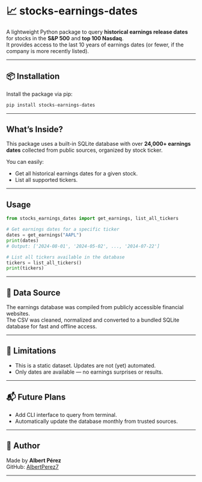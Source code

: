 # 📈 stocks-earnings-dates

A lightweight Python package to query **historical earnings release dates** for stocks in the **S&P 500** and **top 100 Nasdaq**.  
It provides access to the last 10 years of earnings dates (or fewer, if the company is more recently listed).

---

## 📦 Installation

Install the package via pip:

```bash
pip install stocks-earnings-dates
```

---

##  What’s Inside?

This package uses a built-in SQLite database with over **24,000+ earnings dates** collected from public sources, organized by stock ticker.

You can easily:

- Get all historical earnings dates for a given stock.
- List all supported tickers.

---

##  Usage

```python
from stocks_earnings_dates import get_earnings, list_all_tickers

# Get earnings dates for a specific ticker
dates = get_earnings("AAPL")
print(dates)
# Output: ['2024-08-01', '2024-05-02', ..., '2014-07-22']

# List all tickers available in the database
tickers = list_all_tickers()
print(tickers)
```

---

## 📁 Data Source

The earnings database was compiled from publicly accessible financial websites.  
The CSV was cleaned, normalized and converted to a bundled SQLite database for fast and offline access.

---

## 🚧 Limitations

- This is a static dataset. Updates are not (yet) automated.
- Only dates are available — no earnings surprises or results.

---

## 📬 Future Plans

- Add CLI interface to query from terminal.
- Automatically update the database monthly from trusted sources.

---

## 👤 Author

Made by **Albert Pérez**  
GitHub: [AlbertPerez7](https://github.com/AlbertPerez7)

---



